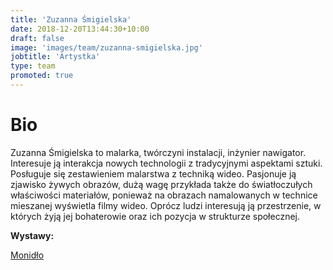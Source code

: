 ```yaml
---
title: 'Zuzanna Śmigielska'
date: 2018-12-20T13:44:30+10:00
draft: false
image: 'images/team/zuzanna-smigielska.jpg'
jobtitle: 'Artystka'
type: team
promoted: true
---
```


# Bio

Zuzanna Śmigielska to malarka, twórczyni instalacji, inżynier nawigator. Interesuje ją interakcja nowych technologii z tradycyjnymi aspektami sztuki. Posługuje się zestawieniem malarstwa z techniką wideo. Pasjonuje ją zjawisko żywych obrazów, dużą wagę przykłada także do światłoczułych właściwości materiałów, ponieważ na obrazach namalowanych w technice mieszanej wyświetla filmy wideo. Oprócz ludzi interesują ją przestrzenie, w których żyją jej bohaterowie oraz ich pozycja w strukturze społecznej.

**Wystawy:**

[Monidło](/wystawy/monidlo)